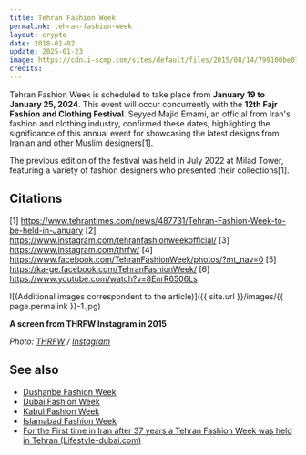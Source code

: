 ```yaml
---
title: Tehran Fashion Week
permalink: tehran-fashion-week
layout: crypto
date: 2018-01-02
update: 2025-01-23
image: https://cdn.i-scmp.com/sites/default/files/2015/08/14/799100be07a09b6a0a4e1bf4e5c953ec.jpg
credits:
---
```


Tehran Fashion Week is scheduled to take place from **January 19 to January 25, 2024**. This event will occur concurrently with the **12th Fajr Fashion and Clothing Festival**. Seyyed Majid Emami, an official from Iran's fashion and clothing industry, confirmed these dates, highlighting the significance of this annual event for showcasing the latest designs from Iranian and other Muslim designers[1].

The previous edition of the festival was held in July 2022 at Milad Tower, featuring a variety of fashion designers who presented their collections[1].

## Citations

[1] https://www.tehrantimes.com/news/487731/Tehran-Fashion-Week-to-be-held-in-January
[2] https://www.instagram.com/tehranfashionweekofficial/
[3] https://www.instagram.com/thrfw/
[4] https://www.facebook.com/TehranFashionWeek/photos/?mt_nav=0
[5] https://ka-ge.facebook.com/TehranFashionWeek/
[6] https://www.youtube.com/watch?v=8EnrR6506Ls

![(Additional images correspondent to the article)]({{ site.url }}/images/{{ page.permalink }}-1.jpg)

**A screen from THRFW Instagram in 2015**

*Photo: [THRFW](index) / [Instagram](index)*

## See also

+ [Dushanbe Fashion Week](index)
+ [Dubai Fashion Week](index)
+ [Kabul Fashion Week](index)
+ [Islamabad Fashion Week](index)
+ [For the First time in Iran after 37 years a Tehran Fashion Week was held in Tehran (Lifestyle-dubai.com)](http://lifestyle-dubai.com/blog/nina/?p=4232)
